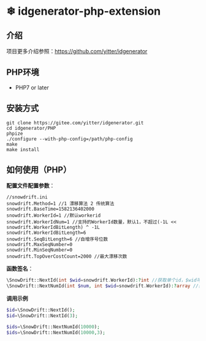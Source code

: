 #  ❄ idgenerator-php-extension

## 介绍
项目更多介绍参照：https://github.com/yitter/idgenerator

## PHP环境

* PHP7 or later

## 安装方式

```shell
git clone https://gitee.com/yitter/idgenerator.git
cd idgenerator/PHP
phpize
./configure --with-php-config=/path/php-config
make
make install
```

## 如何使用（PHP）

**配置文件配置参数**：
```shell
//snowdrift.ini
snowdrift.Method=1 //1 漂移算法 2 传统算法
snowdrift.BaseTime=1582136402000
snowdrift.WorkerId=1 //默认workerid
snowdrift.WorkerIdNum=1 //支持的WorkerId数量，默认1，不超过(-1L << snowdrift.WorkerIdBitLength) ^ -1L
snowdrift.WorkerIdBitLength=6
snowdrift.SeqBitLength=6 //自增序号位数
snowdrift.MaxSeqNumber=0
snowdrift.MinSeqNumber=0
snowdrift.TopOverCostCount=2000 //最大漂移次数
```

**函数签名**：
```php
\SnowDrift::NextId(int $wid=snowdrift.WorkerId):?int //获取单个id，$wid可选，默认值=snowdrift.WorkerId
\SnowDrift::NextNumId(int $num, int $wid=snowdrift.WorkerId):?array //获取$num个id，$wid可选，默认值=snowdrift.WorkerId
```

**调用示例**
```php
$id=\SnowDrift::NextId();
$id=\SnowDrift::NextId(3);

$ids=\SnowDrift::NextNumId(10000);
$ids=\SnowDrift::NextNumId(10000,3);
```
